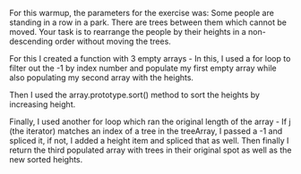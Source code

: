 For this warmup, the parameters for the exercise was: Some people are standing in a row in a park. There are trees between them which cannot be moved. Your task is to rearrange the people by their heights in a non-descending order without moving the trees.

For this I created a function with 3 empty arrays - In this, I used a for loop to filter out the -1 by index number and populate my first empty array while also populating my second array with the heights. 

Then I used the array.prototype.sort() method to sort the heights by increasing height. 

Finally, I used another for loop which ran the original length of the array - If j (the iterator) matches an index of a tree in the treeArray, I passed a -1 and spliced it, if not, I added a height item and spliced that as well. Then finally I return the third populated array with trees in their original spot as well as the new sorted heights. 


